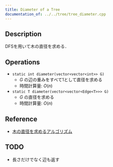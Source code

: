 ```yaml
---
title: Diameter of a Tree
documentation_of: ../../tree/tree_diameter.cpp
---
```


## Description

DFSを用いて木の直径を求める．

## Operations

- `static int diameter(vector<vector<int>> G)`
    - $G$ の辺の重みをすべて1として直径を求める
    - 時間計算量: $O(n)$
- `static T diameter(vector<vector<Edge<T>>> G)`
    - $G$ の直径を求める
    - 時間計算量: $O(n)$

## Reference

- [木の直径を求めるアルゴリズム](https://algo-logic.info/tree-diameter/)

## TODO

- 長さだけでなく辺も返す